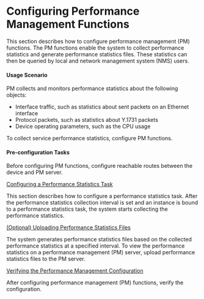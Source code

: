 Configuring Performance Management Functions
============================================

This section describes how to configure performance management (PM) functions. The PM functions enable the system to collect performance statistics and generate performance statistics files. These statistics can then be queried by local and network management system (NMS) users.

#### Usage Scenario

PM collects and monitors performance statistics about the following objects:

* Interface traffic, such as statistics about sent packets on an Ethernet interface
* Protocol packets, such as statistics about Y.1731 packets
* Device operating parameters, such as the CPU usage

To collect service performance statistics, configure PM functions.


#### Pre-configuration Tasks

Before configuring PM functions, configure reachable routes between the device and PM server.


[Configuring a Performance Statistics Task](../../../../software/nev8r10_vrpv8r16/user/vrp/dc_vrp_pm_cfg_01002.html)

This section describes how to configure a performance statistics task. After the performance statistics collection interval is set and an instance is bound to a performance statistics task, the system starts collecting the performance statistics.

[(Optional) Uploading Performance Statistics Files](../../../../software/nev8r10_vrpv8r16/user/vrp/dc_vrp_pm_cfg_01003.html)

The system generates performance statistics files based on the collected performance statistics at a specified interval. To view the performance statistics on a performance management (PM) server, upload performance statistics files to the PM server.

[Verifying the Performance Management Configuration](../../../../software/nev8r10_vrpv8r16/user/vrp/dc_vrp_pm_cfg_01004.html)

After configuring performance management (PM) functions, verify the configuration.